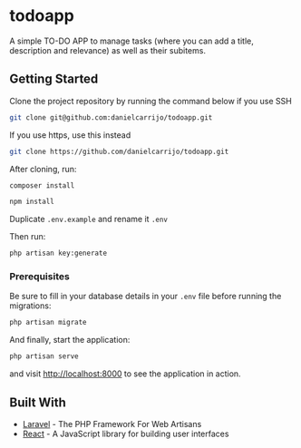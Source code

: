 # todoapp

A simple TO-DO APP to manage tasks (where you can add a title, description and relevance) as well as their subitems. 


## Getting Started

Clone the project repository by running the command below if you use SSH

```bash
git clone git@github.com:danielcarrijo/todoapp.git
```

If you use https, use this instead

```bash
git clone https://github.com/danielcarrijo/todoapp.git
```

After cloning, run:

```bash
composer install
```

```bash
npm install
```

Duplicate `.env.example` and rename it `.env`

Then run:

```bash
php artisan key:generate
```

### Prerequisites

Be sure to fill in your database details in your `.env` file before running the migrations:

```bash
php artisan migrate
```


And finally, start the application:

```bash
php artisan serve
```

and visit [http://localhost:8000](http://localhost:8000) to see the application in action.

## Built With

* [Laravel](https://laravel.com) - The PHP Framework For Web Artisans
* [React](https://reactjs.org) - A JavaScript library for building user interfaces
